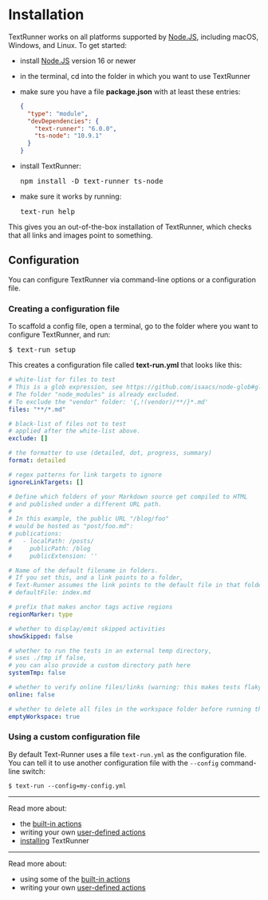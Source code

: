 # Installation

TextRunner works on all platforms supported by [Node.JS](https://nodejs.org),
including macOS, Windows, and Linux. To get started:

- install [Node.JS](https://nodejs.org) version 16 or newer
- in the terminal, cd into the folder in which you want to use TextRunner
- make sure you have a file <a type="workspace/new-file"> **package.json** with
  at least these entries:

  ```json
  {
    "type": "module",
    "devDependencies": {
      "text-runner": "6.0.0",
      "ts-node": "10.9.1"
    }
  }
  ```

  </a>

- install TextRunner:

  <pre type="shell/command">
  npm install -D text-runner ts-node
  </pre>

- make sure it works by running:

  <pre type="shell/command">
  text-run help
  </pre>

This gives you an out-of-the-box installation of TextRunner, which checks that
all links and images point to something.

## Configuration

You can configure TextRunner via command-line options or a configuration file.

### Creating a configuration file

To scaffold a config file, open a terminal, go to the folder where you want to
configure TextRunner, and run:

<pre type="shell/command">
$ text-run setup
</pre>

This creates a configuration file called <a type="workspace/existing-file">
**text-run.yml** that looks like this:

```yml
# white-list for files to test
# This is a glob expression, see https://github.com/isaacs/node-glob#glob-primer
# The folder "node_modules" is already excluded.
# To exclude the "vendor" folder: '{,!(vendor)/**/}*.md'
files: "**/*.md"

# black-list of files not to test
# applied after the white-list above.
exclude: []

# the formatter to use (detailed, dot, progress, summary)
format: detailed

# regex patterns for link targets to ignore
ignoreLinkTargets: []

# Define which folders of your Markdown source get compiled to HTML
# and published under a different URL path.
#
# In this example, the public URL "/blog/foo"
# would be hosted as "post/foo.md":
# publications:
#   - localPath: /posts/
#     publicPath: /blog
#     publicExtension: ''

# Name of the default filename in folders.
# If you set this, and a link points to a folder,
# Text-Runner assumes the link points to the default file in that folder.
# defaultFile: index.md

# prefix that makes anchor tags active regions
regionMarker: type

# whether to display/emit skipped activities
showSkipped: false

# whether to run the tests in an external temp directory,
# uses ./tmp if false,
# you can also provide a custom directory path here
systemTmp: false

# whether to verify online files/links (warning: this makes tests flaky)
online: false

# whether to delete all files in the workspace folder before running the tests
emptyWorkspace: true
```

</a>

### Using a custom configuration file

By default Text-Runner uses a file `text-run.yml` as the configuration file. You
can tell it to use another configuration file with the `--config` command-line
switch:

```
$ text-run --config=my-config.yml
```

<hr>

Read more about:

- the [built-in actions](built-in-actions.md)
- writing your own [user-defined actions](user-defined-actions.md)
- [installing](installation.md) TextRunner
<hr>

Read more about:

- using some of the [built-in actions](built-in-actions.md)
- writing your own [user-defined actions](user-defined-actions.md)
